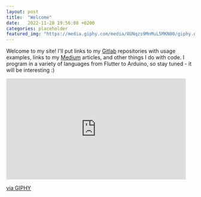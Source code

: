 ```yaml
---
layout: post
title:  "Welcome"
date:   2022-11-28 19:56:08 +0200
categories: placeholder
featured_img: "https://media.giphy.com/media/8UNqzs9MnMuL5MKN00/giphy.gif"
---
```

Welcome to my site! I'll put links to my [Gitlab](https://gitlab.com/dsavir) repositories with usage examples, links to my [Medium](https://dsavir-h.medium.com/) articles, and other things I do with code. I program in a variety of languages from Flutter to Arduino, so stay tuned - it will be interesting :)

<iframe src="https://giphy.com/embed/8UNqzs9MnMuL5MKN00" width="480" height="270" frameBorder="0" class="giphy-embed" allowFullScreen></iframe><p><a href="https://giphy.com/gifs/RHOCheshire-motherhood-mummy-yummy-8UNqzs9MnMuL5MKN00">via GIPHY</a></p>
